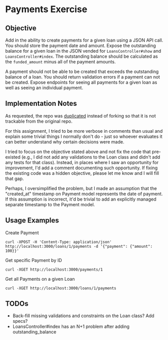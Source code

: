 # Payments Exercise

## Objective

Add in the ability to create payments for a given loan using a JSON API call. You should store the payment date and amount. Expose the outstanding balance for a given loan in the JSON vended for `LoansController#show` and `LoansController#index`. The outstanding balance should be calculated as the `funded_amount` minus all of the payment amounts.

A payment should not be able to be created that exceeds the outstanding balance of a loan. You should return validation errors if a payment can not be created. Expose endpoints for seeing all payments for a given loan as well as seeing an individual payment.

## Implementation Notes

As requested, the repo was [duplicated](https://help.github.com/articles/duplicating-a-repository/) instead of forking so that it is not trackable from the original repo.

For this assignment, I tried to be more verbose in comments than usual and explain some trivial things I normally don't do - just so whoever evaluates it can better understand why certain decisions were made.

I tried to focus on the objective stated above and not fix the code that pre-existed (e.g., I did not add any validations to the Loan class and didn't add any tests for that class). Instead, in places where I saw an opportunity for improvement, I'd add a comment documenting such opportunity. If fixing the existing code was a hidden objective, please let me know and I will fill that gap.

Perhaps, I oversimplified the problem, but I made an assumption that the "created_at" timestamp on Payment model represents the date of payment. If this assumption is incorrect, it'd be trivial to add an explicitly managed separate timestamp to the Payment model.

## Usage Examples

Create Payment
```
curl -XPOST -H 'Content-Type: application/json' http://localhost:3000/loans/1/payments -d '{"payment": {"amount": 100}}'
```

Get specific Payment by ID
```
curl -XGET http://localhost:3000/payments/1
```

Get all Payments on a given Loan
```
curl -XGET http://localhost:3000/loans/1/payments
```

## TODOs
* Back-fill missing validations and constraints on the Loan class? Add specs?
* LoansController#index has an N+1 problem after adding outstanding_balance
